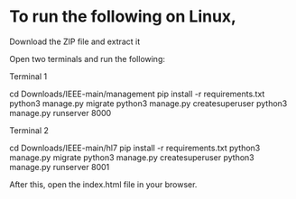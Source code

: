 # To run the following on Linux,

Download the ZIP file and extract it

Open two terminals and run the following:

Terminal 1

cd Downloads/IEEE-main/management
pip install -r requirements.txt
python3 manage.py migrate
python3 manage.py createsuperuser
python3 manage.py runserver 8000

Terminal 2

cd Downloads/IEEE-main/hl7
pip install -r requirements.txt
python3 manage.py migrate
python3 manage.py createsuperuser
python3 manage.py runserver 8001

After this, open the index.html file in your browser.
